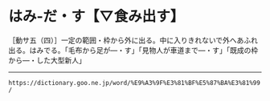 # はみ‐だ・す【▽食み出す】

［動サ五（四）］一定の範囲・枠から外に出る。中に入りきれないで外へあふれ出る。はみでる。「毛布から足が―・す」「見物人が車道まで―・す」「既成の枠から―・した大型新人」

---
`https://dictionary.goo.ne.jp/word/%E9%A3%9F%E3%81%BF%E5%87%BA%E3%81%99/`